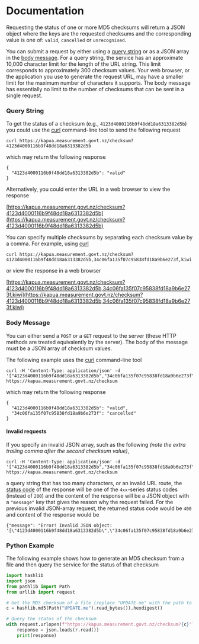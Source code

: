 # Documentation
Requesting the status of one or more MD5 checksums will return a JSON object where the keys are the requested checksums and the corresponding value is one of: `valid`, `cancelled` or `unrecognised`.

You can submit a request by either using a [query string](https://developer.mozilla.org/en-US/docs/Web/API/URL/search) or as a JSON array in the [body message](https://developer.mozilla.org/en-US/docs/Web/HTTP/Guides/Messages). For a query string, the service has an approximate 10,000 character limit for the length of the URL string. This limit corresponds to approximately 300 checksum values. Your web browser, or the application you use to generate the request URL, may have a smaller limit for the maximum number of characters it supports. The body message has essentially no limit to the number of checksums that can be sent in a single request.

### Query String

To get the status of a checksum (e.g., `4123d4000116b9f48dd18a6313382d5b`) you could use the [curl] command-line tool to send the following request

```console
curl https://kapua.measurement.govt.nz/checksum?4123d4000116b9f48dd18a6313382d5b
```

which may return the following response

```console
{
  "4123d4000116b9f48dd18a6313382d5b": "valid"
}
```

Alternatively, you could enter the URL in a web browser to view the response

[https://kapua.measurement.govt.nz/checksum?4123d4000116b9f48dd18a6313382d5b](https://kapua.measurement.govt.nz/checksum?4123d4000116b9f48dd18a6313382d5b)

You can specify multiple checksums by separating each checksum value by a comma. For example, using [curl]

```console
curl https://kapua.measurement.govt.nz/checksum?4123d4000116b9f48dd18a6313382d5b,34c06fa135f07c95838fd18a9b6e273f,kiwi
```

or view the response in a web browser

[https://kapua.measurement.govt.nz/checksum?4123d4000116b9f48dd18a6313382d5b,34c06fa135f07c95838fd18a9b6e273f,kiwi](https://kapua.measurement.govt.nz/checksum?4123d4000116b9f48dd18a6313382d5b,34c06fa135f07c95838fd18a9b6e273f,kiwi)

### Body Message

You can either send a `POST` or a `GET` request to the server (these HTTP methods are treated equivalently by the server). The body of the message must be a JSON array of checksum values.

The following example uses the [curl] command-line tool

```console
curl -H 'Content-Type: application/json' -d '["4123d4000116b9f48dd18a6313382d5b","34c06fa135f07c95838fd18a9b6e273f"]' https://kapua.measurement.govt.nz/checksum
```

which may return the following response

```console
{
  "4123d4000116b9f48dd18a6313382d5b": "valid",
  "34c06fa135f07c95838fd18a9b6e273f": "cancelled"
}
```

#### Invalid requests

If you specify an invalid JSON array, such as the following _(note the extra trailing comma after the second checksum value)_,

```console
curl -H 'Content-Type: application/json' -d '["4123d4000116b9f48dd18a6313382d5b","34c06fa135f07c95838fd18a9b6e273f",]' https://kapua.measurement.govt.nz/checksum
```

a query string that has too many characters, or an invalid URL route, the [status code](https://developer.mozilla.org/en-US/docs/Web/HTTP/Reference/Status) of the response will be one of the `4xx`-series status codes (instead of `200`) and the content of the response will be a JSON object with a `"message"` key that gives the reason why the request failed. For the previous invalid JSON-array request, the returned status code would be `400` and content of the response would be

```console
{"message": "Error! Invalid JSON object: '[\"4123d4000116b9f48dd18a6313382d5b\",\"34c06fa135f07c95838fd18a9b6e273f\",]'"}
```

### Python Example

The following example shows how to generate an MD5 checksum from a file and then query the service for the status of that checksum

```python
import hashlib
import json
from pathlib import Path
from urllib import request

# Get the MD5 checksum of a file (replace "UPDATE.me" with the path to your file)
c = hashlib.md5(Path("UPDATE.me").read_bytes()).hexdigest()

# Query the status of the checksum
with request.urlopen(f"https://kapua.measurement.govt.nz/checksum?{c}") as r:
    response = json.loads(r.read())
    print(response)
```

[curl]: https://curl.se/
